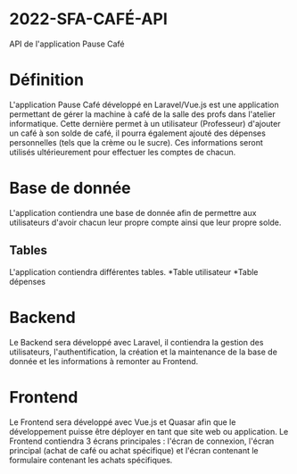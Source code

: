 # 2022-SFA-CAFÉ-API
API de l'application Pause Café

# Définition
L'application Pause Café développé en Laravel/Vue.js est une application permettant de gérer la machine à café de la salle des profs dans l'atelier informatique. Cette dernière permet à un utilisateur (Professeur) d'ajouter un café à son solde de café, il pourra également ajouté des dépenses personnelles (tels que la crème ou le sucre). Ces informations seront utilisés ultérieurement pour effectuer les comptes de chacun. 


# Base de donnée
L'application contiendra une base de donnée afin de permettre aux utilisateurs d'avoir chacun leur propre compte ainsi que leur propre solde.

## Tables
L'application contiendra différentes tables.
*Table utilisateur
*Table dépenses


# Backend
Le Backend sera développé avec Laravel, il contiendra la gestion des utilisateurs, l'authentification, la création et la maintenance de la base de donnée et les informations à remonter au Frontend.


# Frontend
Le Frontend sera développé avec Vue.js et Quasar afin que le développement puisse être déployer en tant que site web ou application. Le Frontend contiendra 3 écrans principales : l'écran de connexion, l'écran principal (achat de café ou achat spécifique) et l'écran contenant le formulaire contenant les achats spécifiques.
